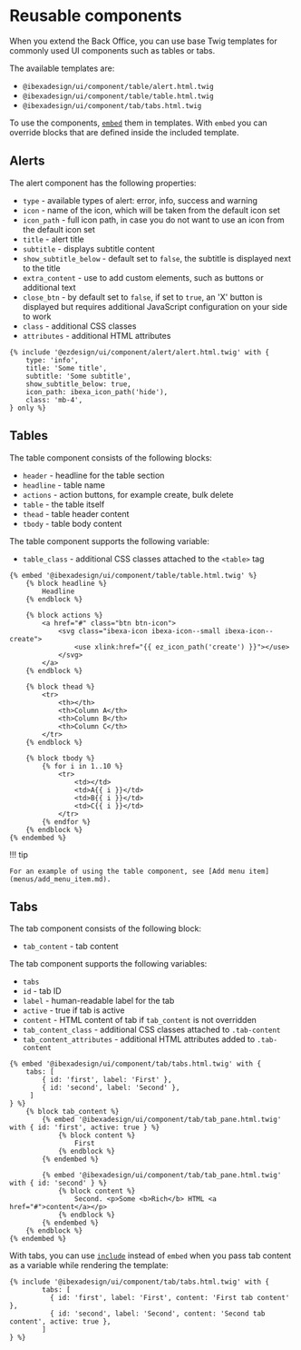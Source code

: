 # Reusable components

When you extend the Back Office, you can use base Twig templates for commonly used UI components such as tables or tabs.

The available templates are:

- `@ibexadesign/ui/component/table/alert.html.twig`
- `@ibexadesign/ui/component/table/table.html.twig`
- `@ibexadesign/ui/component/tab/tabs.html.twig`

To use the components, [`embed`](https://twig.symfony.com/doc/3.x/tags/embed.html) them in templates.
With `embed` you can override blocks that are defined inside the included template.

## Alerts

The alert component has the following properties:

- `type` - available types of alert: error, info, success and warning
- `icon` - name of the icon, which will be taken from the default icon set
- `icon_path` - full icon path, in case you do not want to use an icon from the default icon set
- `title` - alert title
- `subtitle` - displays subtitle content
- `show_subtitle_below` - default set to `false`, the subtitle is displayed next to the title
- `extra_content` - use to add custom elements, such as buttons or additional text
- `close_btn` - by default set to `false`, if set to `true`, an 'X' button is displayed but requires additional JavaScript configuration on your side to work
- `class` - additional CSS classes
- `attributes` - additional HTML attributes

``` html+twig
{% include '@ezdesign/ui/component/alert/alert.html.twig' with {
    type: 'info',
    title: 'Some title',
    subtitle: 'Some subtitle',
    show_subtitle_below: true,
    icon_path: ibexa_icon_path('hide'),
    class: 'mb-4',
} only %}
```

## Tables

The table component consists of the following blocks:

- `header` - headline for the table section
- `headline` - table name
- `actions` - action buttons, for example create, bulk delete
- `table` - the table itself
- `thead` - table header content
- `tbody` - table body content

The table component supports the following variable:

- `table_class` - additional CSS classes attached to the `<table>` tag

``` html+twig
{% embed '@ibexadesign/ui/component/table/table.html.twig' %}
    {% block headline %}
        Headline
    {% endblock %}

    {% block actions %}
        <a href="#" class="btn btn-icon">
            <svg class="ibexa-icon ibexa-icon--small ibexa-icon--create">
                <use xlink:href="{{ ez_icon_path('create') }}"></use>
            </svg>
        </a>
    {% endblock %}
    
    {% block thead %}
        <tr>
            <th></th>
            <th>Column A</th>
            <th>Column B</th>
            <th>Column C</th>
        </tr>
    {% endblock %}

    {% block tbody %}
        {% for i in 1..10 %}
            <tr>
                <td></td>
                <td>A{{ i }}</td>
                <td>B{{ i }}</td>
                <td>C{{ i }}</td>
            </tr>
        {% endfor %}
    {% endblock %}
{% endembed %}
```

!!! tip

    For an example of using the table component, see [Add menu item](menus/add_menu_item.md).

## Tabs

The tab component consists of the following block:

- `tab_content` - tab content

The tab component supports the following variables:

- `tabs`
- `id` - tab ID
- `label` - human-readable label for the tab
- `active` - true if tab is active
- `content` - HTML content of tab if `tab_content` is not overridden
- `tab_content_class` - additional CSS classes attached to `.tab-content`
- `tab_content_attributes` - additional HTML attributes added to `.tab-content`

``` html+twig
{% embed '@ibexadesign/ui/component/tab/tabs.html.twig' with {
    tabs: [
        { id: 'first', label: 'First' },
        { id: 'second', label: 'Second' },
     ]
} %}
    {% block tab_content %}
        {% embed '@ibexadesign/ui/component/tab/tab_pane.html.twig' with { id: 'first', active: true } %}
            {% block content %}
                First
            {% endblock %}
        {% endembed %}

        {% embed '@ibexadesign/ui/component/tab/tab_pane.html.twig' with { id: 'second' } %}
            {% block content %}
                Second. <p>Some <b>Rich</b> HTML <a href="#">content</a></p>
            {% endblock %}
        {% endembed %}
    {% endblock %}
{% endembed %}
```

With tabs, you can use [`include`](https://twig.symfony.com/doc/3.x/tags/include.html) instead of `embed`
when you pass tab content as a variable while rendering the template:

``` html+twig
{% include '@ibexadesign/ui/component/tab/tabs.html.twig' with {
        tabs: [
          { id: 'first', label: 'First', content: 'First tab content' },
          { id: 'second', label: 'Second', content: 'Second tab content', active: true },
        ]
} %}
```

